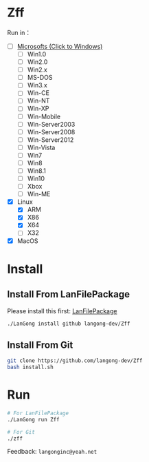 # Zff

Run in：

- [ ] [Microsofts (Click to Windows)](https://github.com/langong-dev/Zff-Win.git)
  - [ ] Win1.0
  - [ ] Win2.0
  - [ ] Win2.x
  - [ ] MS-DOS
  - [ ] Win3.x
  - [ ] Win-CE
  - [ ] Win-NT
  - [ ] Win-XP
  - [ ] Win-Mobile
  - [ ] Win-Server2003
  - [ ] Win-Server2008
  - [ ] Win-Server2012
  - [ ] Win-Vista
  - [ ] Win7
  - [ ] Win8
  - [ ] Win8.1
  - [ ] Win10
  - [ ] Xbox
  - [ ] Win-ME
- [x] Linux
  - [x] ARM
  - [x] X86
  - [x] X64
  - [ ] X32
- [x] MacOS

# Install

## Install From LanFilePackage

Please install this first: [LanFilePackage](https://github.com/langong-dev/LanFilePackage)

```bash
./LanGong install github langong-dev/Zff
```

## Install From Git

```bash
git clone https://github.com/langong-dev/Zff
bash install.sh
```

# Run

```bash
# For LanFilePackage
./LanGong run Zff

# For Git
./zff
```

Feedback: ```langonginc@yeah.net```
